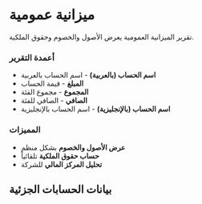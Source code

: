 # ميزانية عمومية
تقرير الميزانية العمومية يعرض الأصول والخصوم وحقوق الملكية.

### أعمدة التقرير
- **اسم الحساب (بالعربية)** - اسم الحساب بالعربية
- **المبلغ** - قيمة الحساب
- **المجموع** - مجموع الفئة
- **الصافي** - الصافي للفئة
- **اسم الحساب (بالإنجليزية)** - اسم الحساب بالإنجليزية

### المميزات
- **عرض الأصول والخصوم** بشكل منظم
- **حساب حقوق الملكية** تلقائياً
- **تحليل المركز المالي** للشركة

## بيانات الحسابات الجزئية
